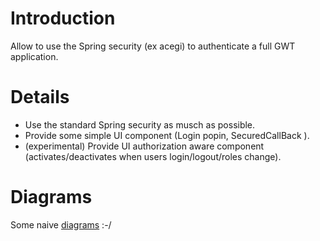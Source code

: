 # Introduction #

Allow to use the Spring security (ex acegi) to authenticate a full GWT application.


# Details #

  * Use the standard Spring security as musch as possible.
  * Provide some simple UI component (Login popin, SecuredCallBack ).
  * (experimental) Provide UI authorization aware component (activates/deactivates when users login/logout/roles change).

# Diagrams #

Some naive [diagrams](http://code.google.com/p/net-orcades-spring/wiki/Diagrams) :-/